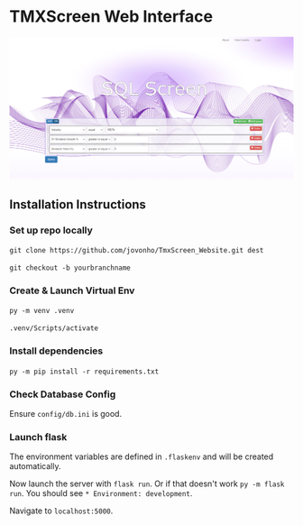 # TMXScreen Web Interface

![SQLScreen main pge](/app/static/resources/pics/sqlscreen.PNG)

## Installation Instructions

### Set up repo locally
`git clone https://github.com/jovonho/TmxScreen_Website.git dest`  

`git checkout -b yourbranchname`

### Create & Launch Virtual Env
`py -m venv .venv`  

`.venv/Scripts/activate`  

### Install dependencies 
`py -m pip install -r requirements.txt`

### Check Database Config
Ensure `config/db.ini` is good.

### Launch flask
The environment variables are defined in `.flaskenv` and will be created automatically. 

Now launch the server with `flask run`. Or if that doesn't work `py -m flask run`. You should see `* Environment: development`.

Navigate to `localhost:5000`.
